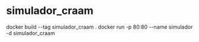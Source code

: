 # simulador_craam

docker build --tag simulador_craam .
docker run -p 80:80 --name simulador -d simulador_craam